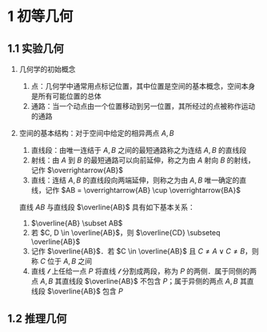 # 1 初等几何

## 1.1 实验几何
1. 几何学的初始概念
    1. 点：几何学中通常用点标记位置，其中位置是空间的基本概念，空间本身是所有可能位置的总体
    2. 通路：当一个动点由一个位置移动到另一位置，其所经过的点被称作运动的通路
2. 空间的基本结构：对于空间中给定的相异两点 $A, B$
    1. 直线段：由唯一连结于 $A, B$ 之间的最短通路称之为连结 $A, B$ 的直线段
    2. 射线：由 $A$ 到 $B$ 的最短通路可以向前延伸，称之为由 $A$ 射向 $B$ 的射线，记作 $\overrightarrow{AB}$
    3. 直线：连结 $A, B$ 的直线段向两端延伸，则称之为由 $A, B$ 唯一确定的直线，记作 $AB = \overrightarrow{AB} \cup \overrightarrow{BA}$

    直线 $AB$ 与直线段 $\overline{AB}$ 具有如下基本关系：

    1. $\overline{AB} \subset AB$
    2. 若 $C, D \in \overline{AB}$，则 $\overline{CD} \subseteq \overline{AB}$
    3. 记作 $\overline{AB}$．若 $C \in \overline{AB}$ 且 $C \neq A \vee C \neq B$，则称 $C$ 位于 $A, B$ 之间
    4. 直线 $\mathscr l$ 上任给一点 $P$ 将直线 $\mathscr l$ 分割成两段，称为 $P$ 的两侧．属于同侧的两点 $A, B$ 其直线段 $\overline{AB}$ 不包含 $P$；属于异侧的两点 $A, B$ 其直线段 $\overline{AB}$ 包含 $P$

## 1.2 推理几何
